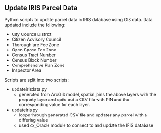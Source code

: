 ## Update IRIS Parcel Data

Python scripts to update parcel data in IRIS database using GIS data.  Data updated include the following:
* City Council District
* Citizen Advisory Council
* Thoroughfare Fee Zone
* Open Space Fee Zone
* Census Tract Number
* Census Block Number
* Comprehensive Plan Zone
* Inspector Area

Scripts are split into two scripts:
* updateirisdata.py
  * generated from ArcGIS model, spatial joins the above layers with the property layer and spits out a CSV file with PIN and the corresponding value for each layer.
* updateiris.py
  * loops through generated CSV file and updates any parcel with a differing value
  * used cx_Oracle module to connect to and update the IRIS database
